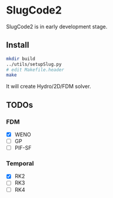 # SlugCode2

SlugCode2 is in early development stage.

## Install

```sh
mkdir build
../utils/setupSlug.py
# edit Makefile.header
make
```

It will create Hydro/2D/FDM solver.

## TODOs

### FDM

- [x] WENO
- [ ] GP
- [ ] PIF-SF

### Temporal

- [x] RK2
- [ ] RK3
- [ ] RK4
